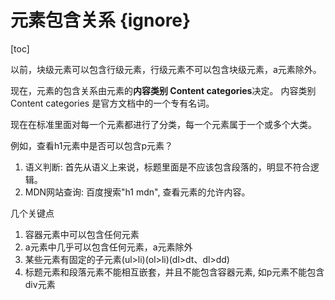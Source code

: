 # 元素包含关系 {ignore}

[toc]

以前，块级元素可以包含行级元素，行级元素不可以包含块级元素，a元素除外。

现在，元素的包含关系由元素的**内容类别 Content categories**决定。
内容类别 Content categories 是官方文档中的一个专有名词。

现在在标准里面对每一个元素都进行了分类，每一个元素属于一个或多个大类。

例如，查看h1元素中是否可以包含p元素？
1. 语义判断: 首先从语义上来说，标题里面是不应该包含段落的，明显不符合逻辑。
2. MDN网站查询: 百度搜索"h1 mdn", 查看元素的允许内容。

几个关键点

1. 容器元素中可以包含任何元素
2. a元素中几乎可以包含任何元素，a元素除外
3. 某些元素有固定的子元素(ul>li)(ol>li)(dl>dt、dl>dd)
4. 标题元素和段落元素不能相互嵌套，并且不能包含容器元素, 如p元素不能包含div元素